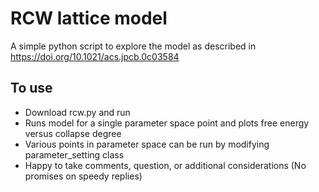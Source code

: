 # RCW lattice model

A simple python script to explore the model as described in https://doi.org/10.1021/acs.jpcb.0c03584


## To use
- Download rcw.py and run 
- Runs model for a single parameter space point and plots free energy versus collapse degree
- Various points in parameter space can be run by modifying parameter_setting class
- Happy to take comments, question, or additional considerations (No promises on speedy replies)

